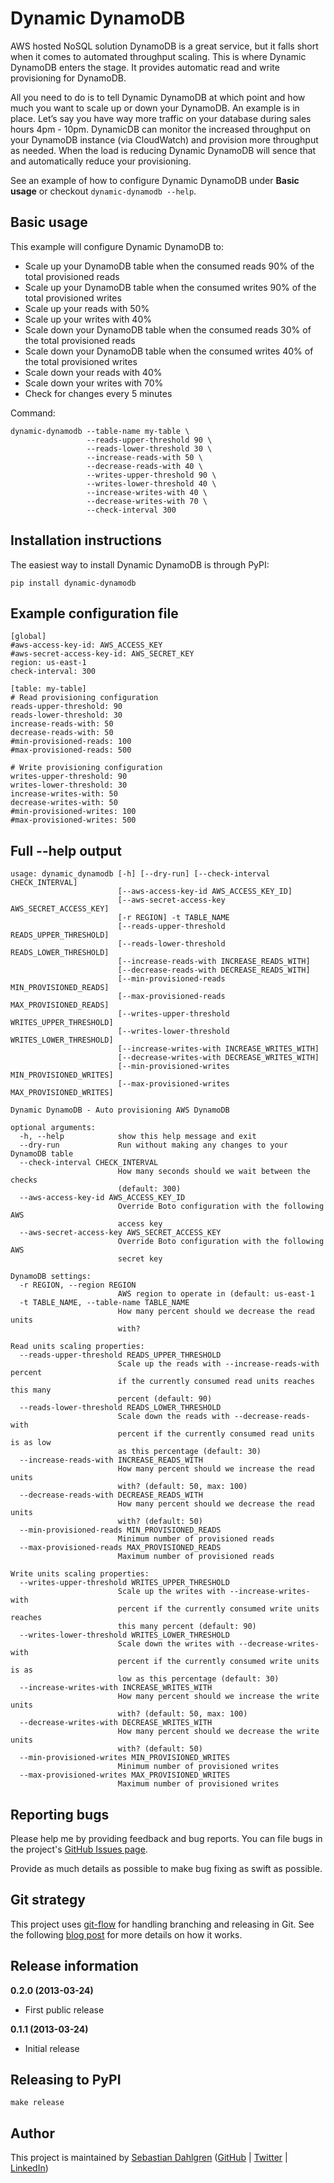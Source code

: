 Dynamic DynamoDB
================

AWS hosted NoSQL solution DynamoDB is a great service, but it falls short when it comes to automated throughput scaling. This is where Dynamic DynamoDB enters the stage. It provides automatic read and write provisioning for DynamoDB.

All you need to do is to tell Dynamic DynamoDB at which point and how much you want to scale up or down your DynamoDB. An example is in place. Let’s say you have way more traffic on your database during sales hours 4pm - 10pm. DynamicDB can monitor the increased throughput on your DynamoDB instance (via CloudWatch) and provision more throughput as needed. When the load is reducing Dynamic DynamoDB will sence that and automatically reduce your provisioning.

See an example of how to configure Dynamic DynamoDB under **Basic usage** or checkout `dynamic-dynamodb --help`.

Basic usage
-----------

This example will configure Dynamic DynamoDB to:

- Scale up your DynamoDB table when the consumed reads 90% of the total provisioned reads
- Scale up your DynamoDB table when the consumed writes 90% of the total provisioned writes
- Scale up your reads with 50%
- Scale up your writes with 40%
- Scale down your DynamoDB table when the consumed reads 30% of the total provisioned reads
- Scale down your DynamoDB table when the consumed writes 40% of the total provisioned writes
- Scale down your reads with 40%
- Scale down your writes with 70%
- Check for changes every 5 minutes

Command:

    dynamic-dynamodb --table-name my-table \
                     --reads-upper-threshold 90 \
                     --reads-lower-threshold 30 \
                     --increase-reads-with 50 \
                     --decrease-reads-with 40 \
                     --writes-upper-threshold 90 \
                     --writes-lower-threshold 40 \
                     --increase-writes-with 40 \
                     --decrease-writes-with 70 \
                     --check-interval 300

Installation instructions
-------------------------

The easiest way to install Dynamic DynamoDB is through PyPI:

    pip install dynamic-dynamodb

Example configuration file
--------------------------

    [global]
    #aws-access-key-id: AWS_ACCESS_KEY
    #aws-secret-access-key-id: AWS_SECRET_KEY
    region: us-east-1
    check-interval: 300

    [table: my-table]
    # Read provisioning configuration
    reads-upper-threshold: 90
    reads-lower-threshold: 30
    increase-reads-with: 50
    decrease-reads-with: 50
    #min-provisioned-reads: 100
    #max-provisioned-reads: 500

    # Write provisioning configuration
    writes-upper-threshold: 90
    writes-lower-threshold: 30
    increase-writes-with: 50
    decrease-writes-with: 50
    #min-provisioned-writes: 100
    #max-provisioned-writes: 500

Full --help output
------------------

    usage: dynamic_dynamodb [-h] [--dry-run] [--check-interval CHECK_INTERVAL]
                            [--aws-access-key-id AWS_ACCESS_KEY_ID]
                            [--aws-secret-access-key AWS_SECRET_ACCESS_KEY]
                            [-r REGION] -t TABLE_NAME
                            [--reads-upper-threshold READS_UPPER_THRESHOLD]
                            [--reads-lower-threshold READS_LOWER_THRESHOLD]
                            [--increase-reads-with INCREASE_READS_WITH]
                            [--decrease-reads-with DECREASE_READS_WITH]
                            [--min-provisioned-reads MIN_PROVISIONED_READS]
                            [--max-provisioned-reads MAX_PROVISIONED_READS]
                            [--writes-upper-threshold WRITES_UPPER_THRESHOLD]
                            [--writes-lower-threshold WRITES_LOWER_THRESHOLD]
                            [--increase-writes-with INCREASE_WRITES_WITH]
                            [--decrease-writes-with DECREASE_WRITES_WITH]
                            [--min-provisioned-writes MIN_PROVISIONED_WRITES]
                            [--max-provisioned-writes MAX_PROVISIONED_WRITES]

    Dynamic DynamoDB - Auto provisioning AWS DynamoDB

    optional arguments:
      -h, --help            show this help message and exit
      --dry-run             Run without making any changes to your DynamoDB table
      --check-interval CHECK_INTERVAL
                            How many seconds should we wait between the checks
                            (default: 300)
      --aws-access-key-id AWS_ACCESS_KEY_ID
                            Override Boto configuration with the following AWS
                            access key
      --aws-secret-access-key AWS_SECRET_ACCESS_KEY
                            Override Boto configuration with the following AWS
                            secret key

    DynamoDB settings:
      -r REGION, --region REGION
                            AWS region to operate in (default: us-east-1
      -t TABLE_NAME, --table-name TABLE_NAME
                            How many percent should we decrease the read units
                            with?

    Read units scaling properties:
      --reads-upper-threshold READS_UPPER_THRESHOLD
                            Scale up the reads with --increase-reads-with percent
                            if the currently consumed read units reaches this many
                            percent (default: 90)
      --reads-lower-threshold READS_LOWER_THRESHOLD
                            Scale down the reads with --decrease-reads-with
                            percent if the currently consumed read units is as low
                            as this percentage (default: 30)
      --increase-reads-with INCREASE_READS_WITH
                            How many percent should we increase the read units
                            with? (default: 50, max: 100)
      --decrease-reads-with DECREASE_READS_WITH
                            How many percent should we decrease the read units
                            with? (default: 50)
      --min-provisioned-reads MIN_PROVISIONED_READS
                            Minimum number of provisioned reads
      --max-provisioned-reads MAX_PROVISIONED_READS
                            Maximum number of provisioned reads

    Write units scaling properties:
      --writes-upper-threshold WRITES_UPPER_THRESHOLD
                            Scale up the writes with --increase-writes-with
                            percent if the currently consumed write units reaches
                            this many percent (default: 90)
      --writes-lower-threshold WRITES_LOWER_THRESHOLD
                            Scale down the writes with --decrease-writes-with
                            percent if the currently consumed write units is as
                            low as this percentage (default: 30)
      --increase-writes-with INCREASE_WRITES_WITH
                            How many percent should we increase the write units
                            with? (default: 50, max: 100)
      --decrease-writes-with DECREASE_WRITES_WITH
                            How many percent should we decrease the write units
                            with? (default: 50)
      --min-provisioned-writes MIN_PROVISIONED_WRITES
                            Minimum number of provisioned writes
      --max-provisioned-writes MAX_PROVISIONED_WRITES
                            Maximum number of provisioned writes

Reporting bugs
--------------

Please help me by providing feedback and bug reports. You can file bugs in the project's [GitHub Issues page](https://github.com/sebdah/dynamic-dynamodb/issues).

Provide as much details as possible to make bug fixing as swift as possible.

Git strategy
------------

This project uses [git-flow](https://github.com/nvie/gitflow) for handling branching and releasing in Git. See the following [blog post](http://nvie.com/posts/a-successful-git-branching-model/) for more details on how it works.

Release information
-------------------

**0.2.0 (2013-03-24)**
- First public release

**0.1.1 (2013-03-24)**
- Initial release

Releasing to PyPI
-----------------

    make release

Author
------

This project is maintained by [Sebastian Dahlgren](http://www.sebastiandahlgren.se) ([GitHub](https://github.com/sebdah) | [Twitter](https://twitter.com/sebdah) | [LinkedIn](www.linkedin.com/in/sebastiandahlgren))
